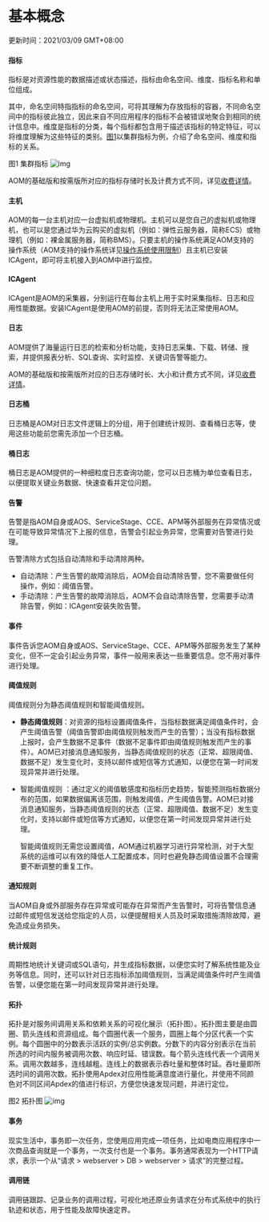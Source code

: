 # 基本概念

更新时间：2021/03/09 GMT+08:00

#### 指标

指标是对资源性能的数据描述或状态描述，指标由命名空间、维度、指标名称和单位组成。

其中，命名空间特指指标的命名空间，可将其理解为存放指标的容器，不同命名空间中的指标彼此独立，因此来自不同应用程序的指标不会被错误地聚合到相同的统计信息中。维度是指标的分类，每个指标都包含用于描述该指标的特定特征，可以将维度理解为这些特征的类别。[图1](https://support.huaweicloud.com/productdesc-aom/aom_06_0002.html#aom_06_0002__fig6988195513133)以集群指标为例，介绍了命名空间、维度和指标的关系。

图1 集群指标
![img](https://support.huaweicloud.com/productdesc-aom/zh-cn_image_0263897774.png)

AOM的基础版和按需版所对应的指标存储时长及计费方式不同，详见[收费详情](https://www.huaweicloud.com/pricing.html#/aom)。

#### 主机

AOM的每一台主机对应一台虚拟机或物理机。主机可以是您自己的虚拟机或物理机，也可以是您通过华为云购买的虚拟机（例如：弹性云服务器，简称ECS）或物理机（例如：裸金属服务器，简称BMS）。只要主机的操作系统满足AOM支持的操作系统（AOM支持的操作系统详见[操作系统使用限制](https://support.huaweicloud.com/productdesc-aom/aom_06_0001.html#aom_06_0001__section14437195782517)）且主机已安装ICAgent，即可将主机接入到AOM中进行监控。

#### ICAgent

ICAgent是AOM的采集器，分别运行在每台主机上用于实时采集指标、日志和应用性能数据。安装ICAgent是使用AOM的前提，否则将无法正常使用AOM。

#### 日志

AOM提供了海量运行日志的检索和分析功能，支持日志采集、下载、转储、搜索，并提供报表分析、SQL查询、实时监控、关键词告警等能力。

AOM的基础版和按需版所对应的日志存储时长、大小和计费方式不同，详见[收费详情](https://www.huaweicloud.com/pricing.html#/aom)。

#### 日志桶

日志桶是AOM对日志文件逻辑上的分组，用于创建统计规则、查看桶日志等，使用这些功能前您需先添加一个日志桶。

#### 桶日志

桶日志是AOM提供的一种细粒度日志查询功能，您可以日志桶为单位查看日志，以便提取关键业务数据、快速查看并定位问题。

#### 告警

告警是指AOM自身或AOS、ServiceStage、CCE、APM等外部服务在异常情况或在可能导致异常情况下上报的信息，告警会引起业务异常，您需要对告警进行处理。

告警清除方式包括自动清除和手动清除两种。

- 自动清除：产生告警的故障消除后，AOM会自动清除告警，您不需要做任何操作，例如：阈值告警。
- 手动清除：产生告警的故障消除后，AOM不会自动清除告警，您需要手动清除告警，例如：ICAgent安装失败告警。

#### 事件

事件告诉您AOM自身或AOS、ServiceStage、CCE、APM等外部服务发生了某种变化，但不一定会引起业务异常，事件一般用来表达一些重要信息。您不用对事件进行处理。

#### 阈值规则

阈值规则分为静态阈值规则和智能阈值规则。

- **静态阈值规则**：对资源的指标设置阈值条件，当指标数据满足阈值条件时，会产生阈值告警（阈值告警即由阈值规则触发而产生的告警）；当没有指标数据上报时，会产生数据不足事件（数据不足事件即由阈值规则触发而产生的事件）。AOM已对接消息通知服务，当静态阈值规则的状态（正常、超限阈值、数据不足）发生变化时，支持以邮件或短信等方式通知，以便您在第一时间发现异常并进行处理。

- 智能阈值规则 ：通过定义的阈值敏感度和指标历史趋势，智能预测指标数据分布的范围，如果数据偏离该范围，则触发阈值，产生阈值告警。AOM已对接消息通知服务，当静态阈值规则的状态（正常、超限阈值、数据不足）发生变化时，支持以邮件或短信等方式通知，以便您在第一时间发现异常并进行处理。

  智能阈值规则无需您设置阈值，AOM通过机器学习进行异常检测，对于大型系统的运维可以有效的降低人工配置成本，同时也避免静态阈值设置不合理需要不断调整的重复工作。

#### 通知规则

当AOM自身或外部服务存在异常或可能存在异常而产生告警时，可将告警信息通过邮件或短信发送给您指定的人员，以便提醒相关人员及时采取措施清除故障，避免造成业务损失。

#### 统计规则

周期性地统计关键词或SQL语句，并生成指标数据，以便您实时了解系统性能及业务等信息。同时，还可以针对日志指标添加阈值规则，当满足阈值条件时产生阈值告警，以便您能在第一时间发现异常并进行处理。

#### 拓扑

拓扑是对服务间调用关系和依赖关系的可视化展示（拓扑图）。拓扑图主要是由圆圈、箭头连线和资源组成。每个圆圈代表一个服务，圆圈上每个分区代表一个实例。每个圆圈中的分数表示活跃的实例/总实例数。分数下的内容分别表示在当前所选的时间内服务被调用次数、响应时延、错误数。每个箭头连线代表一个调用关系。调用次数越多，连线越粗。连线上的数据表示吞吐量和整体时延。吞吐量即所选时间的调用次数。拓扑使用Apdex对应用性能满意度进行量化，并使用不同颜色对不同区间Apdex的值进行标识，方便您快速发现问题，并进行定位。

图2 拓扑图
![img](https://support.huaweicloud.com/productdesc-aom/zh-cn_image_0263897789.png)

#### 事务

现实生活中，事务即一次任务，您使用应用完成一项任务，比如电商应用程序中一次商品查询就是一个事务，一次支付也是一个事务。事务通常表现为一个HTTP请求，表示一个从“请求 > webserver > DB > webserver > 请求”的完整过程。

#### 调用链

调用链跟踪、记录业务的调用过程，可视化地还原业务请求在分布式系统中的执行轨迹和状态，用于性能及故障快速定界。